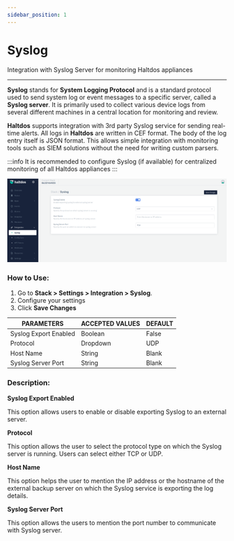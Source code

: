 ```yaml
---
sidebar_position: 1
---
```


# Syslog

Integration with Syslog Server for monitoring Haltdos appliances

---

**Syslog** stands for **System Logging Protocol** and is a standard protocol used to send system log or event messages to a specific server, called a **Syslog server**. It is primarily used to collect various device logs from several different machines in a central location for monitoring and review.

**Haltdos** supports integration with 3rd party Syslog service for sending real-time alerts. All logs in **Haltdos** are written in CEF format. The body of the log entry itself is JSON format. This allows simple integration with monitoring tools such as SIEM solutions without the need for writing custom parsers.

:::info
It is recommended to configure Syslog (if available) for centralized monitoring of all Haltdos appliances
:::

![syslog](/img/platform/v7/docs/syslog_new_ui.png)

### How to Use:

1. Go to **Stack > Settings > Integration > Syslog**.
2. Configure your settings
3. Click **Save Changes**

| PARAMETERS            | ACCEPTED VALUES | DEFAULT |
|-----------------------|-----------------|---------|
| Syslog Export Enabled | Boolean         | False   |
| Protocol              | Dropdown        | UDP     |
| Host Name             | String          | Blank   |
| Syslog Server Port    | String          | Blank   |

### Description:

**Syslog Export Enabled**

This option allows users to enable or disable exporting Syslog to an external server.

**Protocol**

This option allows the user to select the protocol type on which the Syslog server is running. Users can select either TCP or UDP.

**Host Name**

This option helps the user to mention the IP address or the hostname of the external backup server on which the Syslog service is exporting the log details.

**Syslog Server Port**

This option allows the users to mention the port number to communicate with Syslog server.

